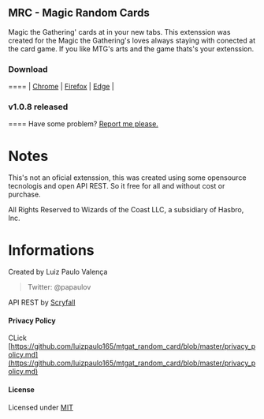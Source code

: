 ## MRC - Magic Random Cards

Magic the Gathering' cards at in your new tabs.
This extenssion was created for the Magic the Gathering's loves always staying with conected at the card game. 
If you like MTG's arts and the game thats's your extenssion.

### Download
====
| [Chrome](https://chrome.google.com/webstore/detail/magic-the-gathering-rando/hlacgeakpipeoclkgokgockcojcledlg?hl=pt-BR)  |  [Firefox](https://addons.mozilla.org/pt-BR/firefox/addon/mtg-random-card/) | [Edge](https://microsoftedge.microsoft.com/addons/detail/mrc-mtg-random-card/hdnobdghgcnlopdjlcdloakpdjeleijf)  |

### v1.0.8 released
====
Have some problem? [Report me please.](https://github.com/luizpaulo165/mtgat_random_card/issues) 

Notes
====
This's not an oficial extenssion, this was created using some opensource tecnologis and open API REST. So it free for all and without cost or purchase.

 All Rights Reserved to Wizards of the Coast LLC, a subsidiary of Hasbro, Inc.

Informations
====
Created by Luiz Paulo Valença
> Twitter: @papaulov

API REST by [Scryfall](https://scryfall.com/)

#### Privacy Policy
CLick [https://github.com/luizpaulo165/mtgat_random_card/blob/master/privacy_policy.md](https://github.com/luizpaulo165/mtgat_random_card/blob/master/privacy_policy.md)

#### License 
Licensed under [MIT](https://opensource.org/licenses/MIT)
